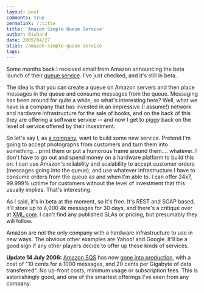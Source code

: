 ```yaml
---
layout: post
comments: true
permalink: /:title
title: 'Amazon Simple Queue Service'
author: Richard
date: 2005/04/27
alias: /amazon-simple-queue-service
tags:
---
```


Some months back I received email from Amazon announcing the beta launch
of their [queue service][]. I've just checked, and it's still in beta.

The idea is that you can create a queue on Amazon servers and then place
messages in the queue and consume messages from the queue. Messaging has
been around for quite a while, so what's interesting here? Well, what we
have is a company that has invested in an impressive (I assume!) network
and hardware infrastructure for the sale of books, and on the back of
this they are offering a software service -- and now I get to piggy back
on the level of service offered by their investment.

So let's say I, as [a company][], want to build some new service.
Pretend I'm going to accept photographs from customers and turn them
into something... print them or put a humorous frame around them....
whatever. I don't have to go out and spend money on a hardware platform
to build this on. I can use Amazon's reliability and scalability to
accept customer orders (messages going into the queue), and use whatever
infrastructure I have to consume orders from the queue as and when I'm
able to. I can offer 24x7, 99.999% uptime for customers without the
level of investment that this usually implies. That's interesting.

As I said, it's in beta at the moment, so it's free. It's REST and SOAP
based, it'll store up to 4,000 4k messages for 30 days, and there's a
critique over at [XML.com][]. I can't find any published SLAs or
pricing, but presumably they will follow.

Amazon are not the only company with a hardware infrastructure to use in
new ways. The obvious other examples are Yahoo! and Google. It'll be a
good sign if any other players decide to offer up these kinds of
services.

**Update 14 July 2006:** [Amazon SQS][] has now [gone into production][], with a cost of "10 cents for a 1000 messages, and 20
cents per Gigabyte of data transferred". No up-front costs, minimum
usage or subscription fees. This is astonishingly good, and one of the
smartest offerings I've seen from any company.


  [queue service]: http://www.amazon.com/gp/browse.html/ref=sc_fe_l_1/102-3465464-4496947?%5Fencoding=UTF8&node=13584001&no=13584171&me=A36L942TSJ2AJA
  [a company]: http://www.spiralarm.com
  [XML.com]: http://www.xml.com/lpt/a/2005/01/05/restful.html
  [Amazon SQS]: http://aws.amazon.com/sqs
  [gone into production]: http://www.allthingsdistributed.com/2006/07/your_queues_are_ready.html
